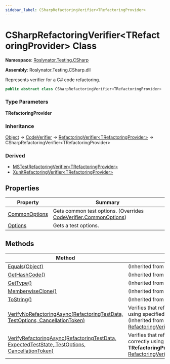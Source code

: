 ```yaml
---
sidebar_label: CSharpRefactoringVerifier<TRefactoringProvider>
---
```


# CSharpRefactoringVerifier&lt;TRefactoringProvider&gt; Class

**Namespace**: [Roslynator.Testing.CSharp](../index.md)

**Assembly**: Roslynator\.Testing\.CSharp\.dll

  
Represents verifier for a C\# code refactoring\.

```csharp
public abstract class CSharpRefactoringVerifier<TRefactoringProvider> : Roslynator.Testing.RefactoringVerifier<TRefactoringProvider> where TRefactoringProvider : Microsoft.CodeAnalysis.CodeRefactorings.CodeRefactoringProvider, new()
```

### Type Parameters

**TRefactoringProvider**

### Inheritance

[Object](https://docs.microsoft.com/en-us/dotnet/api/system.object) &#x2192; [CodeVerifier](../../CodeVerifier/index.md) &#x2192; [RefactoringVerifier&lt;TRefactoringProvider&gt;](../../RefactoringVerifier-1/index.md) &#x2192; CSharpRefactoringVerifier&lt;TRefactoringProvider&gt;

### Derived

* [MSTestRefactoringVerifier\<TRefactoringProvider\>](../MSTest/MSTestRefactoringVerifier-1/README.md)
* [XunitRefactoringVerifier&lt;TRefactoringProvider&gt;](../Xunit/XunitRefactoringVerifier-1/index.md)

## Properties

| Property | Summary |
| -------- | ------- |
| [CommonOptions](CommonOptions/index.md) | Gets common test options\. \(Overrides [CodeVerifier.CommonOptions](../../CodeVerifier/CommonOptions/index.md)\) |
| [Options](Options/index.md) | Gets a test options\. |

## Methods

| Method | Summary |
| ------ | ------- |
| [Equals(Object)](https://docs.microsoft.com/en-us/dotnet/api/system.object.equals) |  \(Inherited from [Object](https://docs.microsoft.com/en-us/dotnet/api/system.object)\) |
| [GetHashCode()](https://docs.microsoft.com/en-us/dotnet/api/system.object.gethashcode) |  \(Inherited from [Object](https://docs.microsoft.com/en-us/dotnet/api/system.object)\) |
| [GetType()](https://docs.microsoft.com/en-us/dotnet/api/system.object.gettype) |  \(Inherited from [Object](https://docs.microsoft.com/en-us/dotnet/api/system.object)\) |
| [MemberwiseClone()](https://docs.microsoft.com/en-us/dotnet/api/system.object.memberwiseclone) |  \(Inherited from [Object](https://docs.microsoft.com/en-us/dotnet/api/system.object)\) |
| [ToString()](https://docs.microsoft.com/en-us/dotnet/api/system.object.tostring) |  \(Inherited from [Object](https://docs.microsoft.com/en-us/dotnet/api/system.object)\) |
| [VerifyNoRefactoringAsync(RefactoringTestData, TestOptions, CancellationToken)](../../RefactoringVerifier-1/VerifyNoRefactoringAsync/index.md) | Verifies that refactoring will not be applied using specified **TRefactoringProvider**\. \(Inherited from [RefactoringVerifier&lt;TRefactoringProvider&gt;](../../RefactoringVerifier-1/index.md)\) |
| [VerifyRefactoringAsync(RefactoringTestData, ExpectedTestState, TestOptions, CancellationToken)](../../RefactoringVerifier-1/VerifyRefactoringAsync/index.md) | Verifies that refactoring will be applied correctly using specified **TRefactoringProvider**\. \(Inherited from [RefactoringVerifier&lt;TRefactoringProvider&gt;](../../RefactoringVerifier-1/index.md)\) |

